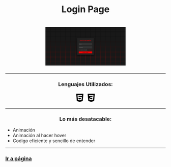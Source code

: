 <div align="center">
  <h1>Login Page<h1>
    <a href="https://jordanportafoliodeevidencias.com/proyectospersonales/loginpage.html"><img src="https://github.com/JordanMedinaOrtiz/LoginPage/blob/main/LoginPage.png" width="50%"></a>
</div>

---
<div align="center">
  <h3>Lenguajes Utilizados:</h3>
  <img src="https://github.com/vorillaz/devicons/blob/master/!PNG/html5.png">
  <img src="https://github.com/vorillaz/devicons/blob/master/!PNG/css3.png">
</div>
    
---
<div>
  <h3 align="center">Lo más desatacable: </div>
  <ul>
    <li>Animación</li>
    <li>Animación al hacer hover</li>
    <li>Codigo eficiente y sencillo de entender</li>
  </ul>
<div>
  
---
  
<div>
  <h3><a href="https://jordanportafoliodeevidencias.com/proyectospersonales/loginpage.html">Ir a página</a></h3>
</div>
